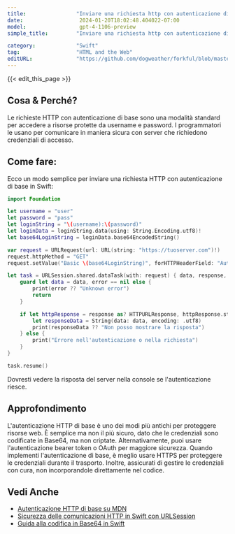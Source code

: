 ```yaml
---
title:                "Inviare una richiesta http con autenticazione di base"
date:                  2024-01-20T18:02:48.404022-07:00
model:                 gpt-4-1106-preview
simple_title:         "Inviare una richiesta http con autenticazione di base"

category:             "Swift"
tag:                  "HTML and the Web"
editURL:              "https://github.com/dogweather/forkful/blob/master/content/it/swift/sending-an-http-request-with-basic-authentication.md"
---
```


{{< edit_this_page >}}

## Cosa & Perché?
Le richieste HTTP con autenticazione di base sono una modalità standard per accedere a risorse protette da username e password. I programmatori le usano per comunicare in maniera sicura con server che richiedono credenziali di accesso.

## Come fare:
Ecco un modo semplice per inviare una richiesta HTTP con autenticazione di base in Swift:

```Swift
import Foundation

let username = "user"
let password = "pass"
let loginString = "\(username):\(password)"
let loginData = loginString.data(using: String.Encoding.utf8)!
let base64LoginString = loginData.base64EncodedString()

var request = URLRequest(url: URL(string: "https://tuoserver.com")!)
request.httpMethod = "GET"
request.setValue("Basic \(base64LoginString)", forHTTPHeaderField: "Authorization")

let task = URLSession.shared.dataTask(with: request) { data, response, error in
    guard let data = data, error == nil else {
        print(error ?? "Unknown error")
        return
    }

    if let httpResponse = response as? HTTPURLResponse, httpResponse.statusCode == 200 {
        let responseData = String(data: data, encoding: .utf8)
        print(responseData ?? "Non posso mostrare la risposta")
    } else {
        print("Errore nell'autenticazione o nella richiesta")
    }
}

task.resume()
```

Dovresti vedere la risposta del server nella console se l'autenticazione riesce.

## Approfondimento
L'autenticazione HTTP di base è uno dei modi più antichi per proteggere risorse web. È semplice ma non il più sicuro, dato che le credenziali sono codificate in Base64, ma non criptate. Alternativamente, puoi usare l'autenticazione bearer token o OAuth per maggiore sicurezza. Quando implementi l'autenticazione di base, è meglio usare HTTPS per proteggere le credenziali durante il trasporto. Inoltre, assicurati di gestire le credenziali con cura, non incorporandole direttamente nel codice.

## Vedi Anche
- [Autenticazione HTTP di base su MDN](https://developer.mozilla.org/it/docs/Web/HTTP/Authentication)
- [Sicurezza delle comunicazioni HTTP in Swift con URLSession](https://developer.apple.com/documentation/foundation/urlsession)
- [Guida alla codifica in Base64 in Swift](https://www.hackingwithswift.com/example-code/system/how-to-convert-between-base64-strings-and-nsdata)
